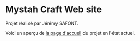 Mystah Craft Web site
=====================

Projet réalisé par Jérémy SAFONT.

Voici un aperçu de [la page d'accueil](https://raw.github.com/JayRem/MystahCraft/master/screenshot-accueil.png) du projet en l'état actuel.